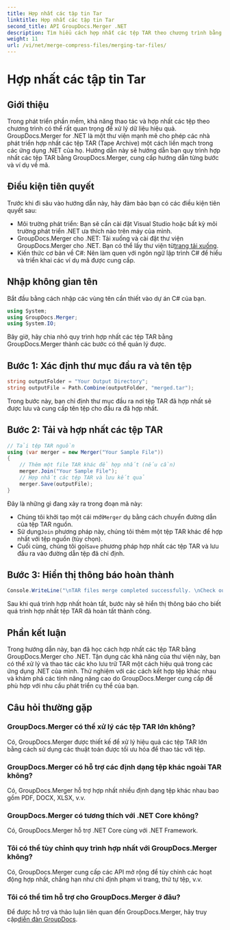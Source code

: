 ```yaml
---
title: Hợp nhất các tập tin Tar
linktitle: Hợp nhất các tập tin Tar
second_title: API GroupDocs.Merger .NET
description: Tìm hiểu cách hợp nhất các tệp TAR theo chương trình bằng GroupDocs.Merger cho .NET. Hãy làm theo hướng dẫn từng bước của chúng tôi để xử lý các kho lưu trữ TAR một cách hiệu quả.
weight: 11
url: /vi/net/merge-compress-files/merging-tar-files/
---
```


# Hợp nhất các tập tin Tar

## Giới thiệu
Trong phát triển phần mềm, khả năng thao tác và hợp nhất các tệp theo chương trình có thể rất quan trọng để xử lý dữ liệu hiệu quả. GroupDocs.Merger for .NET là một thư viện mạnh mẽ cho phép các nhà phát triển hợp nhất các tệp TAR (Tape Archive) một cách liền mạch trong các ứng dụng .NET của họ. Hướng dẫn này sẽ hướng dẫn bạn quy trình hợp nhất các tệp TAR bằng GroupDocs.Merger, cung cấp hướng dẫn từng bước và ví dụ về mã.
## Điều kiện tiên quyết
Trước khi đi sâu vào hướng dẫn này, hãy đảm bảo bạn có các điều kiện tiên quyết sau:
- Môi trường phát triển: Bạn sẽ cần cài đặt Visual Studio hoặc bất kỳ môi trường phát triển .NET ưa thích nào trên máy của mình.
-  GroupDocs.Merger cho .NET: Tải xuống và cài đặt thư viện GroupDocs.Merger cho .NET. Bạn có thể lấy thư viện từ[trang tải xuống](https://releases.groupdocs.com/merger/net/).
- Kiến thức cơ bản về C#: Nên làm quen với ngôn ngữ lập trình C# để hiểu và triển khai các ví dụ mã được cung cấp.

## Nhập không gian tên
Bắt đầu bằng cách nhập các vùng tên cần thiết vào dự án C# của bạn.

```csharp
using System; 
using GroupDocs.Merger;
using System.IO;
```

Bây giờ, hãy chia nhỏ quy trình hợp nhất các tệp TAR bằng GroupDocs.Merger thành các bước có thể quản lý được.
## Bước 1: Xác định thư mục đầu ra và tên tệp
```csharp
string outputFolder = "Your Output Directory";
string outputFile = Path.Combine(outputFolder, "merged.tar");
```
Trong bước này, bạn chỉ định thư mục đầu ra nơi tệp TAR đã hợp nhất sẽ được lưu và cung cấp tên tệp cho đầu ra đã hợp nhất.
## Bước 2: Tải và hợp nhất các tệp TAR
```csharp
// Tải tệp TAR nguồn
using (var merger = new Merger("Your Sample File"))
{
    // Thêm một file TAR khác để hợp nhất (nếu cần)
    merger.Join("Your Sample File");
    // Hợp nhất các tệp TAR và lưu kết quả
    merger.Save(outputFile);
}
```
Đây là những gì đang xảy ra trong đoạn mã này:
-  Chúng tôi khởi tạo một cái mới`Merger` dụ bằng cách chuyển đường dẫn của tệp TAR nguồn.
-  Sử dụng`Join` phương pháp này, chúng tôi thêm một tệp TAR khác để hợp nhất với tệp nguồn (tùy chọn).
-  Cuối cùng, chúng tôi gọi`Save` phương pháp hợp nhất các tệp TAR và lưu đầu ra vào đường dẫn tệp đã chỉ định.
## Bước 3: Hiển thị thông báo hoàn thành
```csharp
Console.WriteLine("\nTAR files merge completed successfully. \nCheck output in {0}", outputFolder);
```
Sau khi quá trình hợp nhất hoàn tất, bước này sẽ hiển thị thông báo cho biết quá trình hợp nhất tệp TAR đã hoàn tất thành công.

## Phần kết luận
Trong hướng dẫn này, bạn đã học cách hợp nhất các tệp TAR bằng GroupDocs.Merger cho .NET. Tận dụng các khả năng của thư viện này, bạn có thể xử lý và thao tác các kho lưu trữ TAR một cách hiệu quả trong các ứng dụng .NET của mình. Thử nghiệm với các cách kết hợp tệp khác nhau và khám phá các tính năng nâng cao do GroupDocs.Merger cung cấp để phù hợp với nhu cầu phát triển cụ thể của bạn.

## Câu hỏi thường gặp
### GroupDocs.Merger có thể xử lý các tệp TAR lớn không?
Có, GroupDocs.Merger được thiết kế để xử lý hiệu quả các tệp TAR lớn bằng cách sử dụng các thuật toán được tối ưu hóa để thao tác với tệp.
### GroupDocs.Merger có hỗ trợ các định dạng tệp khác ngoài TAR không?
Có, GroupDocs.Merger hỗ trợ hợp nhất nhiều định dạng tệp khác nhau bao gồm PDF, DOCX, XLSX, v.v.
### GroupDocs.Merger có tương thích với .NET Core không?
Có, GroupDocs.Merger hỗ trợ .NET Core cùng với .NET Framework.
### Tôi có thể tùy chỉnh quy trình hợp nhất với GroupDocs.Merger không?
Có, GroupDocs.Merger cung cấp các API mở rộng để tùy chỉnh các hoạt động hợp nhất, chẳng hạn như chỉ định phạm vi trang, thứ tự tệp, v.v.
### Tôi có thể tìm hỗ trợ cho GroupDocs.Merger ở đâu?
 Để được hỗ trợ và thảo luận liên quan đến GroupDocs.Merger, hãy truy cập[diễn đàn GroupDocs](https://forum.groupdocs.com/c/merger/32).